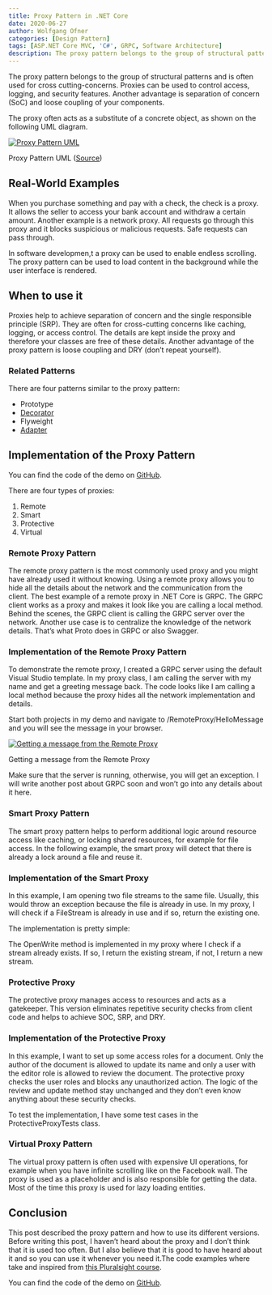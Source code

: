 ```yaml
---
title: Proxy Pattern in .NET Core
date: 2020-06-27
author: Wolfgang Ofner
categories: [Design Pattern]
tags: [ASP.NET Core MVC, 'C#', GRPC, Software Architecture]
description: The proxy pattern belongs to the group of structural patterns and is often used for cross cutting-concerns. Proxies can be used to control access or logging
---
```

The proxy pattern belongs to the group of structural patterns and is often used for cross cutting-concerns. Proxies can be used to control access, logging, and security features. Another advantage is separation of concern (SoC) and loose coupling of your components.

The proxy often acts as a substitute of a concrete object, as shown on the following UML diagram.

<div class="col-12 col-sm-10 aligncenter">
  <a href="/assets/img/posts/2020/06/Proxy-Pattern-UML.jpg"><img loading="lazy" src="/assets/img/posts/2020/06/Proxy-Pattern-UML.jpg" alt="Proxy Pattern UML" /></a>
  
  <p>
    Proxy Pattern UML (<a href="https://en.wikipedia.org/wiki/Proxy_pattern" target="_blank" rel="noopener noreferrer">Source</a>)
  </p>
</div>

## Real-World Examples

When you purchase something and pay with a check, the check is a proxy. It allows the seller to access your bank account and withdraw a certain amount. Another example is a network proxy. All requests go through this proxy and it blocks suspicious or malicious requests. Safe requests can pass through.

In software developmen,t a proxy can be used to enable endless scrolling. The proxy pattern can be used to load content in the background while the user interface is rendered.

## When to use it

Proxies help to achieve separation of concern and the single responsible principle (SRP). They are often for cross-cutting concerns like caching, logging, or access control. The details are kept inside the proxy and therefore your classes are free of these details. Another advantage of the proxy pattern is loose coupling and DRY (don&#8217;t repeat yourself).

### Related Patterns

There are four patterns similar to the proxy pattern:

  * Prototype
  * [Decorator](https://www.programmingwithwolfgang.com/decorator-pattern-in-net-core-3-1)
  * Flyweight
  * <a href="/adapter-pattern/" target="_blank" rel="noopener noreferrer">Adapter</a>

## Implementation of the Proxy Pattern

You can find the code of the demo on <a href="https://github.com/WolfgangOfner/.NETCore-ProxyPatterns" target="_blank" rel="noopener noreferrer">GitHub</a>.

There are four types of proxies:

  1. Remote
  2. Smart
  3. Protective
  4. Virtual

### Remote Proxy Pattern

The remote proxy pattern is the most commonly used proxy and you might have already used it without knowing. Using a remote proxy allows you to hide all the details about the network and the communication from the client. The best example of a remote proxy in .NET Core is GRPC. The GRPC client works as a proxy and makes it look like you are calling a local method. Behind the scenes, the GRPC client is calling the GRPC server over the network. Another use case is to centralize the knowledge of the network details. That&#8217;s what Proto does in GRPC or also Swagger.

### Implementation of the Remote Proxy Pattern

To demonstrate the remote proxy, I created a GRPC server using the default Visual Studio template. In my proxy class, I am calling the server with my name and get a greeting message back. The code looks like I am calling a local method because the proxy hides all the network implementation and details.

<script src="https://gist.github.com/WolfgangOfner/2574fd537fc6d3d3e7d8b4d65669888c.js"></script>

Start both projects in my demo and navigate to /RemoteProxy/HelloMessage and you will see the message in your browser.

<div class="col-12 col-sm-10 aligncenter">
  <a href="/assets/img/posts/2020/06/Getting-a-message-from-the-Remote-Proxy.jpg"><img loading="lazy" src="/assets/img/posts/2020/06/Getting-a-message-from-the-Remote-Proxy.jpg" alt="Getting a message from the Remote Proxy" /></a>
  
  <p>
    Getting a message from the Remote Proxy
  </p>
</div>

Make sure that the server is running, otherwise, you will get an exception. I will write another post about GRPC soon and won&#8217;t go into any details about it here.

### Smart Proxy Pattern

The smart proxy pattern helps to perform additional logic around resource access like caching, or locking shared resources, for example for file access. In the following example, the smart proxy will detect that there is already a lock around a file and reuse it.

### Implementation of the Smart Proxy

In this example, I am opening two file streams to the same file. Usually, this would throw an exception because the file is already in use. In my proxy, I will check if a FileStream is already in use and if so, return the existing one.

The implementation is pretty simple:

<script src="https://gist.github.com/WolfgangOfner/a9a60bf5d632c93a591c0810ca1bba47.js"></script>

The OpenWrite method is implemented in my proxy where I check if a stream already exists. If so, I return the existing stream, if not, I return a new stream.

<script src="https://gist.github.com/WolfgangOfner/23594d9ca87969e43abf9cf10da1133e.js"></script>

### Protective Proxy

The protective proxy manages access to resources and acts as a gatekeeper. This version eliminates repetitive security checks from client code and helps to achieve SOC, SRP, and DRY.

### Implementation of the Protective Proxy

In this example, I want to set up some access roles for a document. Only the author of the document is allowed to update its name and only a user with the editor role is allowed to review the document. The protective proxy checks the user roles and blocks any unauthorized action. The logic of the review and update method stay unchanged and they don&#8217;t even know anything about these security checks.

<script src="https://gist.github.com/WolfgangOfner/998cb0f7a387e0b538371ed2f9aeadbe.js"></script>

To test the implementation, I have some test cases in the ProtectiveProxyTests class.

### Virtual Proxy Pattern

The virtual proxy pattern is often used with expensive UI operations, for example when you have infinite scrolling like on the Facebook wall. The proxy is used as a placeholder and is also responsible for getting the data. Most of the time this proxy is used for lazy loading entities.

## Conclusion

This post described the proxy pattern and how to use its different versions. Before writing this post, I haven&#8217;t heard about the proxy and I don&#8217;t think that it is used too often. But I also believe that it is good to have heard about it and so you can use it whenever you need it.The code examples where take and inspired from <a href="https://app.pluralsight.com/library/courses/c-sharp-design-patterns-proxy/table-of-contents" target="_blank" rel="noopener noreferrer">this Pluralsight course</a>.

You can find the code of the demo on <a href="https://github.com/WolfgangOfner/.NETCore-ProxyPatterns" target="_blank" rel="noopener noreferrer">GitHub</a>.